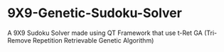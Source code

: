 # 9X9-Genetic-Sudoku-Solver
A 9X9 Sudoku Solver made using QT Framework that use t-Ret GA (Tri- Remove Repetition Retrievable Genetic Algorithm)  
